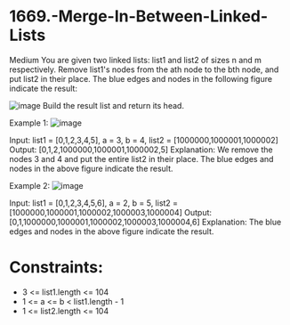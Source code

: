 # 1669.-Merge-In-Between-Linked-Lists
Medium 
You are given two linked lists: list1 and list2 of sizes n and m respectively.
Remove list1's nodes from the ath node to the bth node, and put list2 in their place.
The blue edges and nodes in the following figure indicate the result:

![image](https://user-images.githubusercontent.com/98229024/196421291-479af2cc-48b9-4d4d-bfeb-07f27c972026.png)
Build the result list and return its head.

Example 1:
![image](https://user-images.githubusercontent.com/98229024/196421442-640b62be-45c0-4f67-8549-2fcfee39e404.png)

Input: list1 = [0,1,2,3,4,5], a = 3, b = 4, list2 = [1000000,1000001,1000002]
Output: [0,1,2,1000000,1000001,1000002,5]
Explanation: We remove the nodes 3 and 4 and put the entire list2 in their place. The blue edges and nodes in the above figure indicate the result.


Example 2:
![image](https://user-images.githubusercontent.com/98229024/196421562-51e164ac-c25a-41d8-bffa-4aaed62f036b.png)

Input: list1 = [0,1,2,3,4,5,6], a = 2, b = 5, list2 = [1000000,1000001,1000002,1000003,1000004]
Output: [0,1,1000000,1000001,1000002,1000003,1000004,6]
Explanation: The blue edges and nodes in the above figure indicate the result.

# Constraints:
* 3 <= list1.length <= 104
* 1 <= a <= b < list1.length - 1
* 1 <= list2.length <= 104
